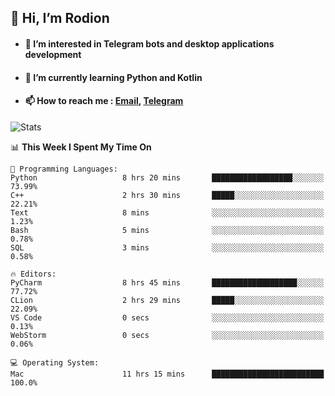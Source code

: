 ## 👋 Hi, I’m Rodion
- #### 👀 I’m interested in Telegram bots and desktop applications development
- #### 🌱 I’m currently learning Python and Kotlin
- #### 📫 How to reach me : [Email](mailto:me@lavn.ml), [Telegram](https://t.me/fast_geek)

![Stats](https://github-readme-stats.vercel.app/api?username=fast-geek&show_icons=true&theme=react&hide=issues&count_private=true&layout=compact)


<!--START_SECTION:waka-->
📊 **This Week I Spent My Time On** 

```text
💬 Programming Languages: 
Python                   8 hrs 20 mins       ██████████████████░░░░░░░   73.99% 
C++                      2 hrs 30 mins       █████░░░░░░░░░░░░░░░░░░░░   22.21% 
Text                     8 mins              ░░░░░░░░░░░░░░░░░░░░░░░░░   1.23% 
Bash                     5 mins              ░░░░░░░░░░░░░░░░░░░░░░░░░   0.78% 
SQL                      3 mins              ░░░░░░░░░░░░░░░░░░░░░░░░░   0.58%

🔥 Editors: 
PyCharm                  8 hrs 45 mins       ███████████████████░░░░░░   77.72% 
CLion                    2 hrs 29 mins       █████░░░░░░░░░░░░░░░░░░░░   22.09% 
VS Code                  0 secs              ░░░░░░░░░░░░░░░░░░░░░░░░░   0.13% 
WebStorm                 0 secs              ░░░░░░░░░░░░░░░░░░░░░░░░░   0.06%

💻 Operating System: 
Mac                      11 hrs 15 mins      █████████████████████████   100.0%

```


<!--END_SECTION:waka-->
